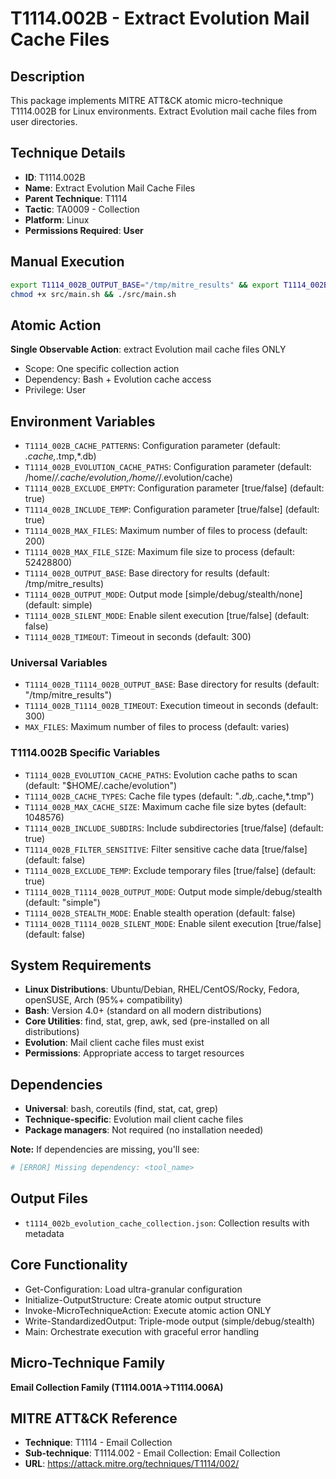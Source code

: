 # T1114.002B - Extract Evolution Mail Cache Files

## Description
This package implements MITRE ATT&CK atomic micro-technique T1114.002B for Linux environments. Extract Evolution mail cache files from user directories.

## Technique Details
- **ID**: T1114.002B
- **Name**: Extract Evolution Mail Cache Files
- **Parent Technique**: T1114
- **Tactic**: TA0009 - Collection
- **Platform**: Linux
- **Permissions Required**: **User**

## Manual Execution
```bash
export T1114_002B_OUTPUT_BASE="/tmp/mitre_results" && export T1114_002B_SILENT_MODE=false
chmod +x src/main.sh && ./src/main.sh
```

## Atomic Action
**Single Observable Action**: extract Evolution mail cache files ONLY
- Scope: One specific collection action
- Dependency: Bash + Evolution cache access
- Privilege: User

## Environment Variables
- `T1114_002B_CACHE_PATTERNS`: Configuration parameter (default: *.cache,*.tmp,*.db)
- `T1114_002B_EVOLUTION_CACHE_PATHS`: Configuration parameter (default: /home/*/.cache/evolution,/home/*/.evolution/cache)
- `T1114_002B_EXCLUDE_EMPTY`: Configuration parameter [true/false] (default: true)
- `T1114_002B_INCLUDE_TEMP`: Configuration parameter [true/false] (default: true)
- `T1114_002B_MAX_FILES`: Maximum number of files to process (default: 200)
- `T1114_002B_MAX_FILE_SIZE`: Maximum file size to process (default: 52428800)
- `T1114_002B_OUTPUT_BASE`: Base directory for results (default: /tmp/mitre_results)
- `T1114_002B_OUTPUT_MODE`: Output mode [simple/debug/stealth/none] (default: simple)
- `T1114_002B_SILENT_MODE`: Enable silent execution [true/false] (default: false)
- `T1114_002B_TIMEOUT`: Timeout in seconds (default: 300)

### Universal Variables
- `T1114_002B_T1114_002B_OUTPUT_BASE`: Base directory for results (default: "/tmp/mitre_results")
- `T1114_002B_T1114_002B_TIMEOUT`: Execution timeout in seconds (default: 300)
- `MAX_FILES`: Maximum number of files to process (default: varies)

### T1114.002B Specific Variables
- `T1114_002B_EVOLUTION_CACHE_PATHS`: Evolution cache paths to scan (default: "$HOME/.cache/evolution")
- `T1114_002B_CACHE_TYPES`: Cache file types (default: "*.db,*.cache,*.tmp")
- `T1114_002B_MAX_CACHE_SIZE`: Maximum cache file size bytes (default: 1048576)
- `T1114_002B_INCLUDE_SUBDIRS`: Include subdirectories [true/false] (default: true)
- `T1114_002B_FILTER_SENSITIVE`: Filter sensitive cache data [true/false] (default: false)
- `T1114_002B_EXCLUDE_TEMP`: Exclude temporary files [true/false] (default: true)
- `T1114_002B_T1114_002B_OUTPUT_MODE`: Output mode simple/debug/stealth (default: "simple")
- `T1114_002B_STEALTH_MODE`: Enable stealth operation (default: false)
- `T1114_002B_T1114_002B_SILENT_MODE`: Enable silent execution [true/false] (default: false)

## System Requirements
- **Linux Distributions**: Ubuntu/Debian, RHEL/CentOS/Rocky, Fedora, openSUSE, Arch (95%+ compatibility)
- **Bash**: Version 4.0+ (standard on all modern distributions)
- **Core Utilities**: find, stat, grep, awk, sed (pre-installed on all distributions)
- **Evolution**: Mail client cache files must exist
- **Permissions**: Appropriate access to target resources

## Dependencies
- **Universal**: bash, coreutils (find, stat, cat, grep)
- **Technique-specific**: Evolution mail client cache files
- **Package managers**: Not required (no installation needed)

**Note:** If dependencies are missing, you'll see:
```bash
# [ERROR] Missing dependency: <tool_name>
```

## Output Files
- `t1114_002b_evolution_cache_collection.json`: Collection results with metadata

## Core Functionality
- Get-Configuration: Load ultra-granular configuration
- Initialize-OutputStructure: Create atomic output structure
- Invoke-MicroTechniqueAction: Execute atomic action ONLY
- Write-StandardizedOutput: Triple-mode output (simple/debug/stealth)
- Main: Orchestrate execution with graceful error handling

## Micro-Technique Family
**Email Collection Family (T1114.001A→T1114.006A)**

## MITRE ATT&CK Reference
- **Technique**: T1114 - Email Collection
- **Sub-technique**: T1114.002 - Email Collection: Email Collection
- **URL**: https://attack.mitre.org/techniques/T1114/002/
